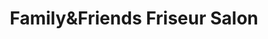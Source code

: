 ---
title: "Family&Friends Friseur Salon"
url: /oberpleichfeld/familyundfriends-friseur-salon/
shop: Friseur
---
